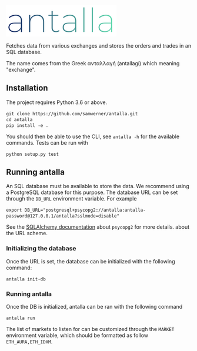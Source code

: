#

<img src="images/logo.svg" width="300">

Fetches data from various exchanges and stores the orders and trades in an SQL database.

The name comes from the Greek ανταλλαγή (antallagí) which meaning "exchange".

## Installation

The project requires Python 3.6 or above.

```
git clone https://github.com/samwerner/antalla.git
cd antalla
pip install -e .
```

You should then be able to use the CLI, see `antalla -h` for the available commands.
Tests can be run with

```
python setup.py test
```

## Running antalla

An SQL database must be available to store the data.
We recommend using a PostgreSQL database for this purpose.
The database URL can be set through the `DB_URL` environment variable. For example

```
export DB_URL="postgresql+psycopg2://antalla:antalla-password@127.0.0.1/antalla?sslmode=disable"
```

See the [SQLAlchemy documentation][1] about `psycopg2` for more details. about the URL scheme.

### Initializing the database

Once the URL is set, the database can be initialized with the following command:

```
antalla init-db
```

### Running antalla

Once the DB is initialized, antalla can be ran with the following command

```
antalla run
```

The list of markets to listen for can be customized through the `MARKET` environment variable, which should be formatted as follow `ETH_AURA,ETH_IDXM`.


[1]: https://docs.sqlalchemy.org/en/latest/dialects/postgresql.html#module-sqlalchemy.dialects.postgresql.psycopg2